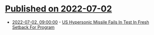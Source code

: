 # [Published on 2022-07-02](index.md)

* [2022-07-02, 09:00:00](https://news.slashdot.org/story/22/07/01/2351216/us-hypersonic-missile-fails-in-test-in-fresh-setback-for-program?utm_source=rss1.0mainlinkanon&utm_medium=feed) - [US Hypersonic Missile Fails In Test In Fresh Setback For Program](https://news.slashdot.org/story/22/07/01/2351216/us-hypersonic-missile-fails-in-test-in-fresh-setback-for-program?utm_source=rss1.0mainlinkanon&utm_medium=feed)
